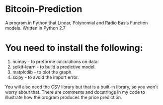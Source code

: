 # Bitcoin-Prediction
A program in Python that Linear,
Polynomial and Radio Basis Function models. Written in Python 2.7 

# You need to install the following: 
1. numpy - to preforme calculations on data. 
2. scikit-learn - to build a predictive model.
3. matplotlib - to plot the graph. 
4. scipy - to avoid the import error.

You will also need the CSV library but that is a built-in library, so you won't worry about that. 
There are comments and docstrings in my code to illustrate how the program produces the price prediction. 
